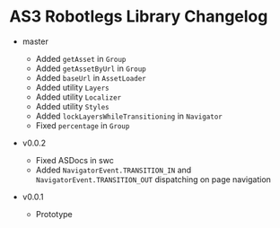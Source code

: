 # AS3 Robotlegs Library Changelog

* master
	* Added `getAsset` in `Group`
	* Added `getAssetByUrl` in `Group`
	* Added `baseUrl` in `AssetLoader`
	* Added utility `Layers`
	* Added utility `Localizer`
	* Added utility `Styles`
	* Added `lockLayersWhileTransitioning` in `Navigator`
	* Fixed `percentage` in `Group`
* v0.0.2
	* Fixed ASDocs in swc
	* Added `NavigatorEvent.TRANSITION_IN` and `NavigatorEvent.TRANSITION_OUT` dispatching on page navigation

* v0.0.1
	* Prototype
